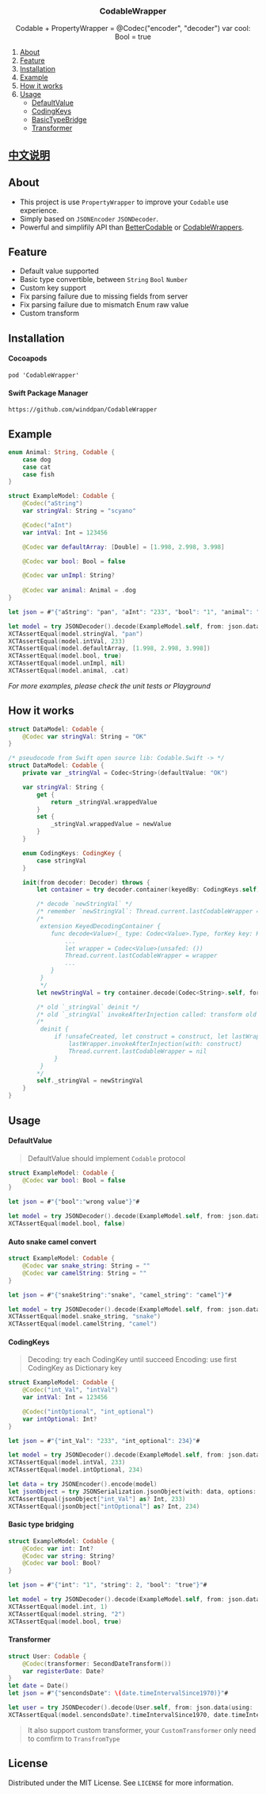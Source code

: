 <p align="center">
  <h3 align="center">CodableWrapper</h3>
  <p align="center">
    Codable + PropertyWrapper = @Codec("encoder", "decoder") var cool: Bool = true
  </p>
</p>
<ol>
  <li><a href="#about-the-project">About</a></li>
  <li><a href="#feature">Feature</a></li>
  <li><a href="#installation">Installation</a></li>
  <li><a href="#example">Example</a></li>
  <li><a href="#how-it-works">How it works</a></li>
  <li>
    <a href="#usage">Usage</a>
    <ul>
      <li><a href="#defaultvalue">DefaultValue</a></li>
      <li><a href="#codingkeys">CodingKeys</a></li>
      <li><a href="#basictypebridge">BasicTypeBridge</a></li>
      <li><a href="#transformer">Transformer</a></li>
    </ul>
  </li>
</ol>

## [中文说明](./README-zhCN.md)

## About
* This project is use `PropertyWrapper` to improve your `Codable` use experience.
* Simply based on `JSONEncoder` `JSONDecoder`.
* Powerful and simplifily API than  [BetterCodable](https://github.com/marksands/BetterCodable) or [CodableWrappers](https://github.com/GottaGetSwifty/CodableWrappers).

## Feature

* Default value supported
* Basic type convertible, between `String`  `Bool` `Number` 
* Custom key support
* Fix parsing failure due to missing fields from server
* Fix parsing failure due to mismatch Enum raw value
* Custom transform

## Installation

#### Cocoapods
``` pod 'CodableWrapper' ```

#### Swift Package Manager
``` https://github.com/winddpan/CodableWrapper ```

## Example
```Swift
enum Animal: String, Codable {
    case dog
    case cat
    case fish
}

struct ExampleModel: Codable {
    @Codec("aString")
    var stringVal: String = "scyano"

    @Codec("aInt")
    var intVal: Int = 123456

    @Codec var defaultArray: [Double] = [1.998, 2.998, 3.998]

    @Codec var bool: Bool = false

    @Codec var unImpl: String?
    
    @Codec var animal: Animal = .dog
}

let json = #"{"aString": "pan", "aInt": "233", "bool": "1", "animal": "cat"}"#

let model = try JSONDecoder().decode(ExampleModel.self, from: json.data(using: .utf8)!)
XCTAssertEqual(model.stringVal, "pan")
XCTAssertEqual(model.intVal, 233)
XCTAssertEqual(model.defaultArray, [1.998, 2.998, 3.998])
XCTAssertEqual(model.bool, true)
XCTAssertEqual(model.unImpl, nil)
XCTAssertEqual(model.animal, .cat)
```

*For more examples, please check the unit tests or Playground*

## How it works

```Swift
struct DataModel: Codable {
    @Codec var stringVal: String = "OK"
}

/* pseudocode from Swift open source lib: Codable.Swift -> */
struct DataModel: Codable {
    private var _stringVal = Codec<String>(defaultValue: "OK")

    var stringVal: String {
        get {
            return _stringVal.wrappedValue
        }
        set {
            _stringVal.wrappedValue = newValue
        }
    }

    enum CodingKeys: CodingKey {
        case stringVal
    }

    init(from decoder: Decoder) throws {
        let container = try decoder.container(keyedBy: CodingKeys.self)

        /* decode `newStringVal` */
        /* remember `newStringVal`: Thread.current.lastCodableWrapper = wrapper */
        /*
         extension KeyedDecodingContainer {
            func decode<Value>(_ type: Codec<Value>.Type, forKey key: Key) throws -> Codec<Value> {
                ...
                let wrapper = Codec<Value>(unsafed: ())
                Thread.current.lastCodableWrapper = wrapper
                ...
            }
         }
         */
        let newStringVal = try container.decode(Codec<String>.self, forKey: CodingKeys.stringVal)

        /* old `_stringVal` deinit */
        /* old `_stringVal` invokeAfterInjection called: transform old `_stringVal` Configs to `newStringVal` */
        /* 
         deinit {
             if !unsafeCreated, let construct = construct, let lastWrapper = Thread.current.lastCodableWrapper as? Codec<Value> {
                 lastWrapper.invokeAfterInjection(with: construct)
                 Thread.current.lastCodableWrapper = nil
             }
         }
        */
        self._stringVal = newStringVal
    }
}
```


## Usage

#### DefaultValue
> DefaultValue should implement `Codable` protocol
```swift
struct ExampleModel: Codable {
    @Codec var bool: Bool = false
}

let json = #"{"bool":"wrong value"}"#

let model = try JSONDecoder().decode(ExampleModel.self, from: json.data(using: .utf8)!)
XCTAssertEqual(model.bool, false)
```

#### Auto snake camel convert
```swift
struct ExampleModel: Codable {
    @Codec var snake_string: String = ""
    @Codec var camelString: String = ""
}

let json = #"{"snakeString":"snake", "camel_string": "camel"}"#

let model = try JSONDecoder().decode(ExampleModel.self, from: json.data(using: .utf8)!)
XCTAssertEqual(model.snake_string, "snake")
XCTAssertEqual(model.camelString, "camel")
```

#### CodingKeys 
> Decoding:  try each CodingKey until succeed
> Encoding:  use first CodingKey as Dictionary key
```swift
struct ExampleModel: Codable {
    @Codec("int_Val", "intVal")
    var intVal: Int = 123456

    @Codec("intOptional", "int_optional")
    var intOptional: Int?
}

let json = #"{"int_Val": "233", "int_optional": 234}"#

let model = try JSONDecoder().decode(ExampleModel.self, from: json.data(using: .utf8)!)
XCTAssertEqual(model.intVal, 233)
XCTAssertEqual(model.intOptional, 234)

let data = try JSONEncoder().encode(model)
let jsonObject = try JSONSerialization.jsonObject(with: data, options: []) as! [String: Any]
XCTAssertEqual(jsonObject["int_Val"] as? Int, 233)
XCTAssertEqual(jsonObject["intOptional"] as? Int, 234)

```

#### Basic type bridging
```swift
struct ExampleModel: Codable {
    @Codec var int: Int?
    @Codec var string: String?
    @Codec var bool: Bool?
}

let json = #"{"int": "1", "string": 2, "bool": "true"}"#

let model = try JSONDecoder().decode(ExampleModel.self, from: json.data(using: .utf8)!)
XCTAssertEqual(model.int, 1)
XCTAssertEqual(model.string, "2")
XCTAssertEqual(model.bool, true)
```

#### Transformer
```swift
struct User: Codable {
    @Codec(transformer: SecondDateTransform())
    var registerDate: Date?
}       
let date = Date()
let json = #"{"sencondsDate": \(date.timeIntervalSince1970)}"#

let user = try JSONDecoder().decode(User.self, from: json.data(using: .utf8)!)
XCTAssertEqual(model.sencondsDate?.timeIntervalSince1970, date.timeIntervalSince1970)
```

> It also support custom transformer, your `CustomTransformer` only need to comfirm to `TransfromType`

## License

Distributed under the MIT License. See `LICENSE` for more information.

